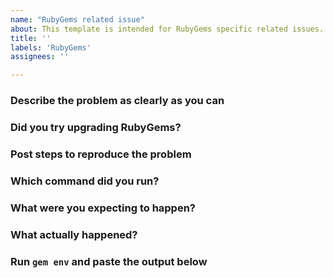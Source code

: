 ```yaml
---
name: "RubyGems related issue"
about: This template is intended for RubyGems specific related issues.
title: ''
labels: 'RubyGems'
assignees: ''

---
```


<!--

Thank you for contributing to the
[rubygems](https://github.com/ruby/rubygems) repository, and specifically to
[RubyGems](https://guides.rubygems.org/).

-->

### Describe the problem as clearly as you can

<!--

Replace this with an explanation of the problem you are having. Be as much clear and precise as you can.

-->

### Did you try upgrading RubyGems?

<!--

Make sure you're using the latest version of both RubyGems by running `gem
update --system`.

It's likely that your issue has been fixed in recent versions, so just upgrading
might do the trick, and will also save us some time :)

-->

### Post steps to reproduce the problem

<!--

Fill this with a list of steps maintainers can follow to reproduce your issue.
Note that while you are seeing this issue in your computer, maintainers might
not see the same thing on theirs. There is a number of things that could
influence this:

* How your ruby is setup (OS package, from source, using a version manager).
* How RubyGems is configured.
* The version of each involved piece of software that you are using.
* ...

The more complete the steps to simulate your particular environment are, the
easier it will be for maintainers to reproduce your issue on their machines.

Ideally, we recommend you to set up the list of steps as a
[Dockerfile](https://docs.docker.com/get-started/). A Dockerfile provides a
neutral environment that should give the same results, no matter where it's run.

-->

### Which command did you run?

<!-- Replace this with the specific command that is causing trouble. -->

### What were you expecting to happen?

<!-- Replace this with the results you expected before running the command. -->

### What actually happened?

<!-- Replace this with the actual result you got. Paste the output of your command here. -->

### Run `gem env` and paste the output below

<!-- Replace this with the result of `gem env`. Don't forget to anonymize any private data! -->
